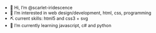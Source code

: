 - 👋 Hi, I’m @scarlet-iridescence
- 👀 I’m interested in web design/development, html, css, programming
- ⛏ current skills: html5 and css3 + svg
- 🌱 I’m currently learning javascript, c# and python

<!---
scarlet-iridescence/scarlet-iridescence is a ✨ special ✨ repository because its `README.md` (this file) appears on your GitHub profile.
You can click the Preview link to take a look at your changes.
--->

